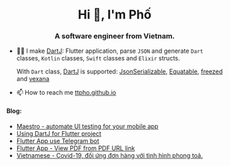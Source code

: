 <h1 align="center">Hi 👋, I'm Phố</h1>
<h3 align="center">A software engineer from Vietnam.</h3>

<!-- <p align="left"> <img src="https://komarev.com/ghpvc/?username=ttpho&label=Profile%20views&color=0e75b6&style=flat" alt="ttpho" /> </p>

<p align="left"> <a href="https://github.com/ryo-ma/github-profile-trophy"><img src="https://github-profile-trophy.vercel.app/?username=ttpho" alt="ttpho" /></a> </p> -->


- 👨‍💻 I make [DartJ](https://dartj.web.app/#/): Flutter application, parse `JSON` and generate `Dart` classes, `Kotlin` classes, `Swift` classes and `Elixir` structs.

     With `Dart` class, [DartJ](https://dartj.web.app/#/) is supported: [JsonSerializable](https://pub.dev/packages/json_serializable), [Equatable](https://pub.dev/packages/equatable), [freezed](https://pub.dev/packages/freezed) and [vexana](https://pub.dev/packages/vexana) 
     
     

- 📫 How to reach me [ttpho.github.io](https://ttpho.github.io/)




<h4 align="left">Blog:</h4>


- [Maestro - automate UI testing for your mobile app](https://ttpho.github.io/2022-09-25-maestro/)
- [Using DartJ for Flutter project](https://ttpho.github.io/2022-08-07-dartj/)
- [Flutter App use Telegram bot](https://ttpho.github.io/2021-08-17-flutter-telegram/)
- [Flutter App - View PDF from PDF URL link](https://ttpho.github.io/2021-08-24-pdf-view-from-url/)
- [Vietnamese - Covid-19, đối ứng đơn hàng với tình hình phong toả.](https://ttpho.github.io/2021-09-18-covid-2021/) 





